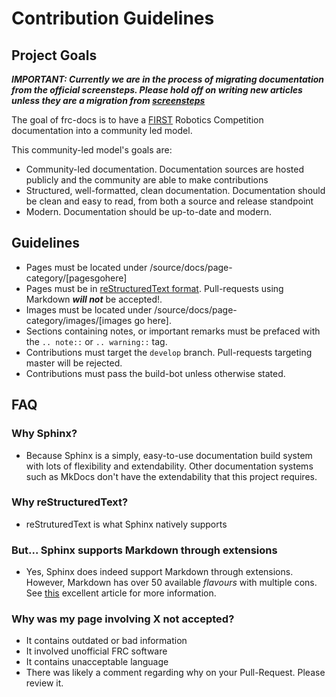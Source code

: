# Contribution Guidelines

## Project Goals 

***IMPORTANT: Currently we are in the process of migrating documentation from the official screensteps. Please hold off on writing new articles unless they are a migration from [screensteps](http://wpilib.screenstepslive.com/s/currentCS)***

The goal of frc-docs is to have a [FIRST](https://firstinspires.org) Robotics Competition documentation into a community led model.

This community-led model's goals are:
- Community-led documentation. Documentation sources are hosted publicly and the community are able to make contributions
- Structured, well-formatted, clean documentation. Documentation should be clean and easy to read, from both a source and release standpoint
- Modern. Documentation should be up-to-date and modern.

## Guidelines
- Pages must be located under /source/docs/page-category/[pagesgohere]
- Pages must be in [reStructuredText format](https://github.com/ralsina/rst-cheatsheet/blob/master/rst-cheatsheet.rst). Pull-requests using Markdown ***will not*** be accepted!.
- Images must be located under /source/docs/page-category/images/[images go here].
- Sections containing notes, or important remarks must be prefaced with the `.. note::` or `.. warning::` tag.
- Contributions must target the `develop` branch. Pull-requests targeting master will be rejected.
- Contributions must pass the build-bot unless otherwise stated.

## FAQ
### Why Sphinx?
- Because Sphinx is a simply, easy-to-use documentation build system with lots of flexibility and extendability. Other documentation systems such as MkDocs don't have the extendability that this project requires.

### Why reStructuredText?
- reStruturedText is what Sphinx natively supports

### But... Sphinx supports Markdown through extensions
- Yes, Sphinx does indeed support Markdown through extensions. However, Markdown has over 50 available *flavours* with multiple cons. See [this](https://eli.thegreenplace.net/2017/restructuredtext-vs-markdown-for-technical-documentation/) excellent article for more information.

### Why was my page involving X not accepted?
- It contains outdated or bad information
- It involved unofficial FRC software
- It contains unacceptable language
- There was likely a comment regarding why on your Pull-Request. Please review it.
